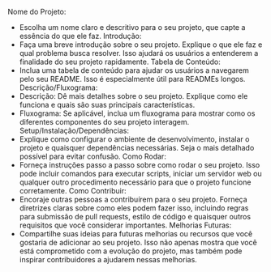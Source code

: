 Nome do Projeto:
- Escolha um nome claro e descritivo para o seu projeto, que capte a essência do
que ele faz.
Introdução:
- Faça uma breve introdução sobre o seu projeto. Explique o que ele faz e qual
problema busca resolver. Isso ajudará os usuários a entenderem a finalidade do
seu projeto rapidamente.
Tabela de Conteúdo:
- Inclua uma tabela de conteúdo para ajudar os usuários a navegarem pelo seu
README. Isso é especialmente útil para READMEs longos.
Descrição/Fluxograma:
- Descrição: Dê mais detalhes sobre o seu projeto. Explique como ele funciona e
quais são suas principais características.
- Fluxograma: Se aplicável, inclua um fluxograma para mostrar como os
diferentes componentes do seu projeto interagem.
Setup/Instalação/Dependências:
- Explique como configurar o ambiente de desenvolvimento, instalar o projeto e
quaisquer dependências necessárias. Seja o mais detalhado possível para evitar
confusão.
Como Rodar:
- Forneça instruções passo a passo sobre como rodar o seu projeto. Isso pode
incluir comandos para executar scripts, iniciar um servidor web ou qualquer
outro procedimento necessário para que o projeto funcione corretamente.
Como Contribuir:
- Encoraje outras pessoas a contribuírem para o seu projeto. Forneça diretrizes
claras sobre como eles podem fazer isso, incluindo regras para submissão de pull
requests, estilo de código e quaisquer outros requisitos que você considerar
importantes.
Melhorias Futuras:
- Compartilhe suas ideias para futuras melhorias ou recursos que você gostaria de
adicionar ao seu projeto. Isso não apenas mostra que você está comprometido
com a evolução do projeto, mas também pode inspirar contribuidores a
ajudarem nessas melhorias.

